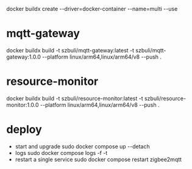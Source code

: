 docker buildx create --driver=docker-container --name=multi --use

# mqtt-gateway

docker buildx build -t szbuli/mqtt-gateway:latest -t szbuli/mqtt-gateway:1.0.0 --platform linux/arm64,linux/arm64/v8 --push .

# resource-monitor

docker buildx build -t szbuli/resource-monitor:latest -t szbuli/resource-monitor:1.0.0 --platform linux/arm64,linux/arm64/v8 --push .

# deploy

- start and upgrade
sudo docker compose up --detach
- logs
sudo docker compose logs -f -t
- restart a single service
sudo docker compose restart zigbee2mqtt
